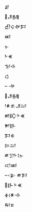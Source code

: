<div class='block'>
<div class='line'>𒋗</div>
<div class='line'>𒂗𒉆</div>
<div class='line'>𒌷𒌒𒉻𒁕</div>
<div class='line'>𒀜</div>
<div class='line'>𒉡</div>
<div class='line'>𒈨𒌍</div>
<div class='line'>𒈠𒈾</div>
<div class='line'>𒌓</div>
<div class='line'>𒀸𒋩</div>
<div class='line'>𒂗𒉆</div>
<div class='line'>𒁹𒀭𒉺𒂗𒁺</div>
<div class='line'>𒅖𒃼𒈨𒌍</div>
<div class='line'>𒂍𒃲</div>
<div class='line'>𒁕𒄯</div>
<div class='line'>𒄿𒁺</div>
<div class='line'>𒌑𒋛𒈨𒋙𒉡</div>
<div class='line'>𒀊𒀜</div>
<div class='line'>𒁁𒉌 𒌑𒁕</div>
<div class='line'>𒃲𒈨𒌍</div>
<div class='line'>𒈬𒀭𒈾</div>
<div class='line'>𒊑𒊺</div>
</div>